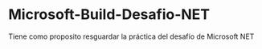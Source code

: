 # Microsoft-Build-Desafio-NET
Tiene como proposito resguardar la práctica del desafío de Microsoft NET
